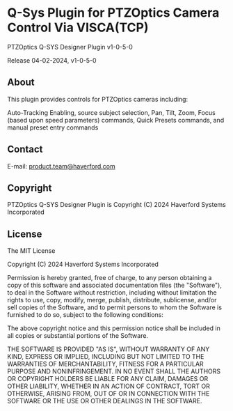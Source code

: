 # Q-Sys Plugin for PTZOptics Camera Control Via VISCA(TCP)
PTZOptics Q-SYS Designer Plugin v1-0-5-0

Release 04-02-2024, v1-0-5-0

## About
This plugin provides controls for PTZOptics cameras including:

Auto-Tracking Enabling, source subject selection,
Pan, Tilt, Zoom, Focus (based upon speed parameters) commands,
Quick Presets commands, and manual preset entry commands

## Contact
E-mail: product.team@haverford.com

## Copyright
PTZOptics Q-SYS Designer Plugin is Copyright (C) 2024 Haverford Systems Incorporated

## License
The MIT License

Copyright (C) 2024 Haverford Systems Incorporated

Permission is hereby granted, free of charge, to any person obtaining a copy
of this software and associated documentation files (the "Software"), to deal
in the Software without restriction, including without limitation the rights
to use, copy, modify, merge, publish, distribute, sublicense, and/or sell
copies of the Software, and to permit persons to whom the Software is
furnished to do so, subject to the following conditions:

The above copyright notice and this permission notice shall be included in
all copies or substantial portions of the Software.

THE SOFTWARE IS PROVIDED "AS IS", WITHOUT WARRANTY OF ANY KIND, EXPRESS OR
IMPLIED, INCLUDING BUT NOT LIMITED TO THE WARRANTIES OF MERCHANTABILITY,
FITNESS FOR A PARTICULAR PURPOSE AND NONINFRINGEMENT. IN NO EVENT SHALL THE
AUTHORS OR COPYRIGHT HOLDERS BE LIABLE FOR ANY CLAIM, DAMAGES OR OTHER
LIABILITY, WHETHER IN AN ACTION OF CONTRACT, TORT OR OTHERWISE, ARISING FROM,
OUT OF OR IN CONNECTION WITH THE SOFTWARE OR THE USE OR OTHER DEALINGS IN
THE SOFTWARE.
